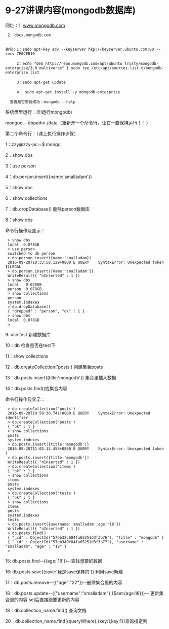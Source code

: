 # 9-27讲课内容(mongodb数据库)

网址：1. www.mongodb.com

     2. docs.mongodb.com


    装包：1：sudo apt-key adv --keyserver hkp://keyserver.ubuntu.com:80 --recv 7F0CEB10

         2：echo "deb http://repo.mongodb.com/apt/ubuntu trusty/mongodb-enterprise/3.0 multiverse" | sudo tee /etc/apt/sources.list.d/mongodb-enterprise.list

         3：sudo apt-get update

         4： sudo apt-get install -y mongodb-enterprise

      查看是否安装成功：mongodb --help

  系统盘里运行：(!!!运行mongodb)

  mongod --dbpath=./data（重新开一个命令行，让它一直保持运行！！）

  第二个命令行：（课上执行操作步骤）

  1：zzy@zzy-pc:~$ mongo

  2：show dbs

  3：use person

  4：db.person.insert({name:'smalladam'})

  5：show dbs

  6：show collections

  7：db.dropDatabase()  删除person数据库

  8：show dbs

  命令行操作及显示：

   ```
    > show dbs
    local  0.078GB
    > use person
    switched to db person
    > db.person.insert({name:'smalladam})
    2016-09-28T10:33:58.129+0800 E QUERY    SyntaxError: Unexpected token ILLEGAL
    > db.person.insert({name:'smalladam'})
    WriteResult({ "nInserted" : 1 })
    > show dbs
    local   0.078GB
    person  0.078GB
    > show collections
    person
    system.indexes
    > db.dropDatabase()
    { "dropped" : "person", "ok" : 1 }
    > show dbs
    local  0.078GB
    >

   ```
   9: use test 新建数据库

   10：db 检查是否在test下

   11：show collections

   12：db.createCollection('posts') 创建集合posts

   13：db.posts.insert({title:'mongodb'}) 集合里插入数据

   14：db.posts.find()找集合内容

   命令行操作及显示：

   ```
    > db createCollection('posts')
    2016-09-28T10:58:30.741+0800 E QUERY    SyntaxError: Unexpected identifier
    > db.createCollection('posts')
    { "ok" : 1 }
    > show collections
    posts
    system.indexes
    > db.posts.insert({title:'mongodb')}
    2016-09-28T11:02:15.458+0800 E QUERY    SyntaxError: Unexpected token )
    > db.posts.insert({title:'mongodb'})
    WriteResult({ "nInserted" : 1 })
    > db.createCollection('items')
    { "ok" : 1 }
    > show collections
    items
    posts
    system.indexes
    > db.createCollection('tests')
    { "ok" : 1 }
    > show collections
    items
    posts
    system.indexes
    tests
    > db.posts.insert({username:'smalladam',age:'18'})
    WriteResult({ "nInserted" : 1 })
    > db.posts.find()
    { "_id" : ObjectId("57eb32c684fa65251d3f3b76"), "title" : "mongodb" }
    { "_id" : ObjectId("57eb349f84fa65251d3f3b77"), "username" : "smalladam", "age" : "18" }
    >

   ```
  15: db.posts.find--({age:'18'})--查找想要的数据

  16: db.posts.save({save:'我是save保存的'}) 利用save新建

  17：db.posts.remove--({"age":"22"})--删除集合里的内容

  18：db.posts.update--({"username":"smalladam"},{$set:{age:16}})-- 更新集合里的内容 set后直接跟要更新的内容

  19：db.collection_name.find() 查询文档

  20：db.collection_name.find({queryWhere},{key:1,key:1})查询指定列
